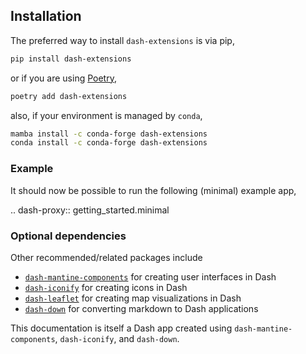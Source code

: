 ## Installation

The preferred way to install `dash-extensions` is via pip,

```bash
pip install dash-extensions
```

or if you are using [Poetry](https://python-poetry.org),

```bash
poetry add dash-extensions
```

also, if your environment is managed by `conda`,
```bash
mamba install -c conda-forge dash-extensions
conda install -c conda-forge dash-extensions
```

### Example

It should now be possible to run the following (minimal) example app,

.. dash-proxy:: getting_started.minimal

### Optional dependencies

Other recommended/related packages include

* [`dash-mantine-components`](https://www.dash-mantine-components.com/) for creating user interfaces in Dash
* [`dash-iconify`](https://www.dash-mantine-components.com/getting-started/dash-iconify) for creating icons in Dash
* [`dash-leaflet`](https://github.com/thedirtyfew/dash-leaflet) for creating map visualizations in Dash
* [`dash-down`](https://github.com/emilhe/dash-down) for converting markdown to Dash applications

This documentation is itself a Dash app created using `dash-mantine-components`, `dash-iconify`, and `dash-down`.



